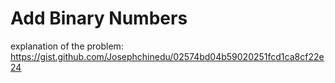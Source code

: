 # Add Binary Numbers

explanation of the problem: https://gist.github.com/Josephchinedu/02574bd04b59020251fcd1ca8cf22e24
